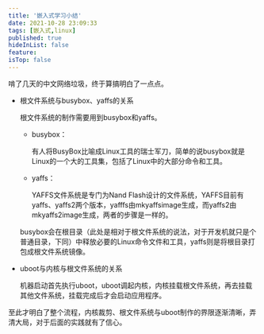 ```yaml
---
title: '嵌入式学习小结'
date: 2021-10-28 23:09:33
tags: [嵌入式,linux]
published: true
hideInList: false
feature: 
isTop: false
---
```

啃了几天的中文网络垃圾，终于算搞明白了一点点。

- 根文件系统与busybox、yaffs的关系

  根文件系统的制作需要用到busybox和yaffs。

  - busybox：

    有人将BusyBox比喻成Linux工具的瑞士军刀，简单的说busybox就是Linux的一个大的工具集，包括了Linux中的大部分命令和工具。

  - yaffs：

    YAFFS文件系统是专门为Nand Flash设计的文件系统，YAFFS目前有yaffs、yaffs2两个版本，yafffs由mkyaffsimage生成，而yaffs2由mkyaffs2image生成，两者的步骤是一样的。

  busybox会在根目录（此处是相对于根文件系统的说法，对于开发机就只是个普通目录，下同）中释放必要的Linux命令文件和工具，yaffs则是将根目录打包成根文件系统镜像。

- uboot与内核与根文件系统的关系

  机器启动首先执行uboot，uboot调起内核，内核挂载根文件系统，再去挂载其他文件系统，挂载完成后才会启动应用程序。

至此才明白了整个流程，内核裁剪、根文件系统与uboot制作的界限逐渐清晰，弄清大局，对于后面的实践就有了信心。